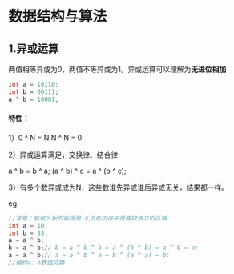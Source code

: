 # 数据结构与算法

## 1.异或运算

两值相等异或为0，两值不等异或为1。异或运算可以理解为**无进位相加**

```java
int a = 10110;
int b = 00111;
a ^ b = 10001;
```

#### 特性：

1）0 ^ N = N   N ^ N = 0

2）异或运算满足，交换律、结合律

a ^ b = b ^ a; (a ^ b) ^ c = a ^ (b ^ c);

3）有多个数异或成为N，这些数谁先异或谁后异或无关，结果都一样。

eg.

```java
//注意：能这么玩的前提是 a,b在内存中是两块独立的区域
int a = 10;
int b = 33;
a = a ^ b;
b = a ^ b;// b = a ^ b ^ b = a ^ (b ^ b) = a ^ 0 = a;
a = a ^ b;// a = a ^ b ^ a = b ^ (a ^ a) = b;
//最终a、b数值交换
```


